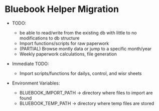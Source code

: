 
# Bluebook Helper Migration

- TODO:
	* be able to read/write from the existing db with little to no modifications to db structure
	* Import functions/scripts for raw paperwork
	* (PARTIAL) Browse montly data or jump to a specific month/year
	* Weekly paperwork calculations, file generation


- Immediate TODO:
	* Import scripts/functions for dailys, control, and wisr sheets


- Environment Variables:
	* BLUEBOOK\_IMPORT\_PATH	-> directory where files to import are found
	* BLUEBOOK\_TEMP\_PATH -> directory where temp files are stored
